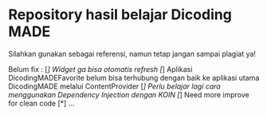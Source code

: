 # Repository hasil belajar Dicoding MADE

Silahkan gunakan sebagai referensi, namun tetap jangan sampai plagiat ya!

Belum fix :
[*] Widget ga bisa otomatis refresh
[*] Aplikasi DicodingMADEFavorite belum bisa terhubung dengan baik ke aplikasi utama DicodingMADE melalui ContentProvider
[*] Perlu belajar lagi cara menggunakan Dependency Injection dengan KOIN
[*] Need more improve for clean code
[*] ...